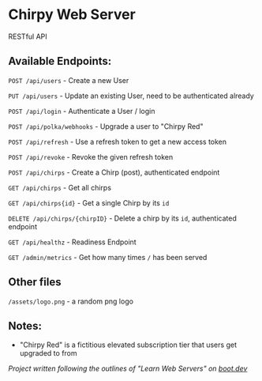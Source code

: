# Chirpy Web Server
RESTful API

## Available Endpoints:

`POST /api/users` - Create a new User

`PUT /api/users` - Update an existing User, need to be authenticated already

`POST /api/login` - Authenticate a User / login

`POST /api/polka/webhooks` - Upgrade a user to "Chirpy Red" 

`POST /api/refresh` - Use a refresh token to get a new access token

`POST /api/revoke` - Revoke the given refresh token

`POST /api/chirps` - Create a Chirp (post), authenticated endpoint

`GET /api/chirps` - Get all chirps

`GET /api/chirps{id}` - Get a single Chirp by its `id`

`DELETE /api/chirps/{chirpID}` - Delete a chirp by its `id`, authenticated endpoint

`GET /api/healthz` - Readiness Endpoint

`GET /admin/metrics` - Get how many times `/` has been served

## Other files

`/assets/logo.png` - a random png logo


Notes:
- 
- "Chirpy Red" is a fictitious elevated subscription tier that users get upgraded to from 


*Project written following the outlines of "Learn Web Servers" on [boot.dev](https://boot.dev/tracks/backend)*